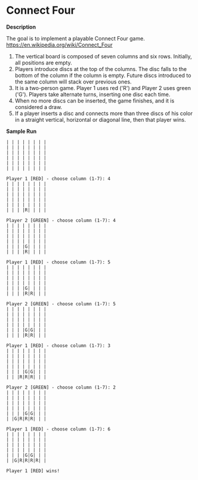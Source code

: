 # Connect Four

__Description__

The goal is to implement a playable Connect Four game.
https://en.wikipedia.org/wiki/Connect_Four

1. The vertical board is composed of seven columns and six rows. Initially, all positions are empty.
2. Players introduce discs at the top of the columns. The disc falls to the bottom of the column if the column is empty. Future discs introduced to the same column will stack over previous ones.
3. It is a two-person game. Player 1 uses red ('R') and Player 2 uses green ('G'). Players take alternate turns, inserting one disc each time.
4. When no more discs can be inserted, the game finishes, and it is considered a draw.
5. If a player inserts a disc and connects more than three discs of his color in a straight vertical, horizontal or diagonal line, then that player wins.

__Sample Run__

````text
| | | | | | | |
| | | | | | | |
| | | | | | | |
| | | | | | | |
| | | | | | | |
| | | | | | | |

Player 1 [RED] - choose column (1-7): 4
| | | | | | | |
| | | | | | | |
| | | | | | | |
| | | | | | | |
| | | | | | | |
| | | |R| | | |

Player 2 [GREEN] - choose column (1-7): 4
| | | | | | | |
| | | | | | | |
| | | | | | | |
| | | | | | | |
| | | |G| | | |
| | | |R| | | |

Player 1 [RED] - choose column (1-7): 5
| | | | | | | |
| | | | | | | |
| | | | | | | |
| | | | | | | |
| | | |G| | | |
| | | |R|R| | |

Player 2 [GREEN] - choose column (1-7): 5
| | | | | | | |
| | | | | | | |
| | | | | | | |
| | | | | | | |
| | | |G|G| | |
| | | |R|R| | |

Player 1 [RED] - choose column (1-7): 3
| | | | | | | |
| | | | | | | |
| | | | | | | |
| | | | | | | |
| | | |G|G| | |
| | |R|R|R| | |

Player 2 [GREEN] - choose column (1-7): 2
| | | | | | | |
| | | | | | | |
| | | | | | | |
| | | | | | | |
| | | |G|G| | |
| |G|R|R|R| | |

Player 1 [RED] - choose column (1-7): 6
| | | | | | | |
| | | | | | | |
| | | | | | | |
| | | | | | | |
| | | |G|G| | |
| |G|R|R|R|R| |

Player 1 [RED] wins!
````